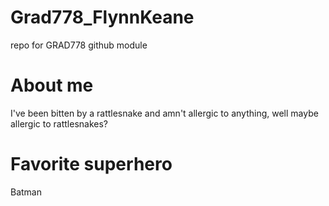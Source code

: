 # Grad778_FlynnKeane
repo for GRAD778 github module

# About me
I've been bitten by a rattlesnake and amn't allergic to anything, well maybe allergic to rattlesnakes?

# Favorite superhero
Batman
